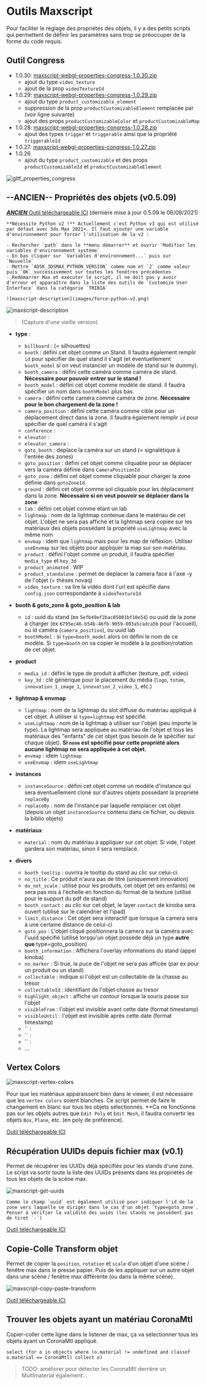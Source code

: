 # Outils Maxscript
Pour faciliter le réglage des propriétés des objets, il y a des petits scripts qui permettent de définir les paramètres sans trop se préoccuper de la forme du code requis.

## Outil Congress
- 1.0.30: [maxscript-webgl-properties-congress-1.0.30.zip](maxscripts/maxscript-webgl-properties-congress-1.0.30.zip)
    - ajout du type `video_texture`
    - ajout de la prop `videoTextureId`
- 1.0.29: [maxscript-webgl-properties-congress-1.0.29.zip](maxscripts/maxscript-webgl-properties-congress-1.0.29.zip)
    - ajout du type `product_customizable_element`
    - suppression de la prop `productCustomizableElement` remplacée par (voir ligne suivante)
    - ajout des props `productCustomizableColor` et `productCustomizableMap`
- 1.0.28: [maxscript-webgl-properties-congress-1.0.28.zip](maxscripts/maxscript-webgl-properties-congress-1.0.28.zip)
    - ajout des types `trigger` et `triggerable` ainsi que la propriété `triggerableId`
- 1.0.27: [maxscript-webgl-properties-congress-1.0.27.zip](maxscripts/maxscript-webgl-properties-congress-1.0.27.zip) 
- 1.0.26
    - ajout du type `product_customizable` et des props `productCustomizableId` et `productCustomizableElement`

![gltf_properties_congress](images/gltf_properties_congress.jpg)

## **--ANCIEN--** Propriétés des objets (v0.5.09)

[***ANCIEN*** Outil téléchargeable ICI](maxscripts/TRIBIA_CongressUserProperties.ms) (dernière mise à jour 0.5.09 le 06/09/2021)

```warning
**Nécessite Python v2 !** Actuellement c'est Python v3 qui est utilisé par défaut avec 3ds Max 2021+. Il faut ajouter une variable d'environnement pour forcer l'utilisation de la v2 :

- Rechercher `path` dans le **menu démarrer** et ouvrir `Modifier les variables d'environnement système`
- En bas cliquer sur `Variables d'environnement...` puis sur `Nouvelle`
- Mettre `ADSK_3DSMAX_PYTHON_VERSION` comme nom et `2` comme valeur puis `OK` successivement sur toutes les fenêtres précédentes
- Redémarrer Max et exécuter le script, il ne doit pas y avoir d'erreur et apparaître dans la liste des outils de `Customize User Interface` dans la catégorie `TRIBIA`

![maxscript-description](images/force-python-v2.png)
```

![maxscript-description](images/maxscript-description.png)
> (Capture d'une vieille version)

- **type** :
    - `billboard` : (= silhouettes)
    - `booth` : défini cet objet comme un Stand. Il faudra également remplir `id` pour spécifier de quel stand il s'agit (et éventuellement `booth_model` si on veut instancier un modèle de stand sur le dummy).
    - `booth_camera` : défini cette caméra comme caméra de stand. **Nécessaire pour pouvoir entrer sur le stand !**
    - `booth_model` : défini cet objet comme modèle de stand. Il faudra spécifier un nom dans `boothModel` plus bas.
    - `camera` : défini cette caméra comme caméra de zone. **Nécessaire pour le bon chargement de la zone !**
    - `camera_position` : défini cette caméra comme cible pour un déplacement direct dans la zone. Il faudra également remplir `id` pour spécifier de quel caméra il s'agit
    - `conference` : 
    - `elevator` : 
    - `elevator_camera` : 
    - `goto_booth` : deplace la caméra sur un stand (= signalétique à l'entrée des zones)
    - `goto_position` : défini cet objet comme cliquable pour se déplacer vers la caméra définie dans `CameraPositionId`
    - `goto_zone` : défini cet objet comme cliquable pour charger la zone définie dans `gotoZoneId`
    - `ground` : défini cet objet comme sol cliquable pour les déplacement dans la zone. **Nécessaire si on veut pouvoir se déplacer dans la zone**
    - `lab` : défini cet objet comme étant un lab
    - `lightmap` : nom de la lightmap contenue dans le matériau de cet objet. L'objet ne sera pas affiché et la lightmap sera copiée sur les matériaux des objets possédant la propriété `useLightmap` avec la même nom
    - `envmap` : idem que `lightmap` mais pour les map de réflexion. Utiliser `useEnvmap` sur les objets pour appliquer la map sur son matériau.
    - `product` : défini l'objet comme un produit, il faudra spécifier `media_type` et `key_3d`
    - `product_animated` : WIP
    - `product_standalone` : permet de deplacer la camera face à l'axe -y de l'objet (= thèses novaq)
    - `video_texture` : va lire la vidéo dont l'url est spécifié dans `config.json` correspondante à `videoTextureId`
    
- **booth & goto_zone & goto_position & lab**
    - `id` : uuid du stand (ex `5efb49ef2bac05001bf10e54`) ou uuid de la zone à charger (ex `6795ec46-b54b-46fb-9059-003a5cadca5b` pour l'accueil), ou id caméra (`camera_position`), ou uuid lab
    - `boothModel` : si `type=booth_model` alors on défini le nom de ce modèle. Si `type=booth` on va copier le modèle à la position/rotation de cet objet.
- **product**
    - `media_id` : défini le type de produit à afficher (texture, pdf, video)
    - `key_3d` : clé générique pour le placement du média (`logo`, `totem`, `innovation_1_image_1`, `innovation_2_video_1`, etc.)
- **lightmap & envmap**
    - `lightmap` : nom de la lightmap du slot diffuse du matériau appliqué à cet objet. A utiliser si `type=lightmap` est spécifié.
    - `useLightmap` : nom de la lightmap à utiliser sur l'objet (peu importe le type). La lightmap sera appliquée au matériau de l'objet et tous les matériaux des "enfants" de cet objet (pas besoin de le spécifier sur chaque objet). **Si `none` est spécifié pour cette propriété alors aucune lightmap ne sera appliquée à cet objet.**
    - `envmap` :  idem `lightmap`   
    - `useEnvmap` :  idem `useLightmap`
- **instances**
    - `instanceSource` : défini cet objet comme un modèle d'instance qui sera éventuellement cloné sur d'autres objets possédant la propriété `replaceBy`
    - `replaceBy` : nom de l'instance par laquelle remplacer cet objet (depuis un objet `instanceSource` contenu dans ce fichier, ou depuis la biblio objets)
- **matériaux**
    - `material` : nom du matériau à appliquer sur cet objet. Si vide, l'objet gardera son matériau, sinon il sera remplacé.
- **divers**
    - `booth_tooltip` : ouvrira le tooltip du stand au clic sur celui-ci
    - `no_title` : Ce produit n'aura pas de titre (uniquement innovation)
    - `do_not_scale` : utilisé pour les produits, cet objet (et ses enfants) ne sera pas mis à l'échelle en fonction du format de la texture (utilisé pour le support du pdf de stand)
    - `booth_contact` : au clic sur cet objet, le layer `contact` de kinoba sera ouvert (utilisé sur le calendrier et l'ipad)
    - `limit_distance` : Cet objet sera interactif que lorsque la camera sera à une certaine distance de celui-ci
    - `goto_pos` : L'objet cliqué positionnera la camera sur la caméra avec l'uuid spécifié (utilisé lorsqu'un objet possède déjà un type **autre que** type=goto_position)
    - `booth_information` : Affichera l'overlay informations du stand (appel kinoba)
    - `no_marker` : Si true, la puce de l'objet ne sera pas afficée (par ex pour un produit ou un stand)
    - `collectable` : indique si l'objet est un collectable de la chasse au trésor
    - `collectableId` : identifiant de l'objet chasse au tresor
    - `highlight_object` : affiche un contour lorsque la souris passe sur l'objet
    - `visibleFrom` : l'objet est invisible avant cette date (format timestamp)
    - `visibleUntil` : l'objet est invisible après cette date (format timestamp)
    - `` : 
    - `` : 
    - `` : 
    - ...

## Vertex Colors

![maxscript-vertex-colors](images/maxscript-vertex-colors.png)

Pour que les matériaux apparaissent bien dans le viewer, il est nécessaire que les `vertex colors` soient blanches. Ce script permet de faire le changement en blanc sur tous les objets sélectionnés.
**Ca ne fonctionne pas sur les objets autres que `Edit Poly` et `Edit Mesh`, il faudra convertir les objets `Box`, `Plane`, etc. (en poly de préférence).

[Outil téléchargeable ICI](maxscripts/TRIBIA_SetVertexColorsToWhite.ms)

## Récupération UUIDs depuis fichier max (v0.1)

Permet de récupérer les UUIDs déjà spécifiés pour les stands d'une zone. Le script va sortir toute la liste des UUIDs présents dans les propriétés de tous les objets de la scène max.

![maxscript-get-uuids](images/maxscript-get-uuids.png)

```warning
Comme le champ `uuid` est également utilisé pour indiquer l'id de la zone vers laquelle se diriger dans le cas d'un objet `type=goto_zone`. Penser à vérifier la validité des uuids (les stands ne possèdent pas de tiret `-`)
```

[Outil téléchargeable ICI](maxscripts/TRIBIA_GetBoothUUIDs.ms)

## Copie-Colle Transform objet

Permet de copier la `position`, `rotation` et `scale` d'un objet d'une scène / fenêtre max dans le presse papier. Puis de les appliquer sur un autre objet dans une scène / fenêtre max différente (ou dans la même scène).

![maxscript-copy-paste-transform](images/maxscript-copy-paste-transform.PNG)

[Outil téléchargeable ICI](maxscripts/TRIBIA_CopyPasteTransformSOLO.ms)

## Trouver les objets ayant un matériau CoronaMtl
Copier-coller cette ligne dans le listener de max, ça va sélectionner tous les objets ayant un CoronaMtl appliqué.
```
select (for o in objects where (o.material != undefined and classof o.material == CoronaMtl) collect o)
```
> TODO: améliorer pour détecter les CoronaMtl derrière un Multimaterial également...